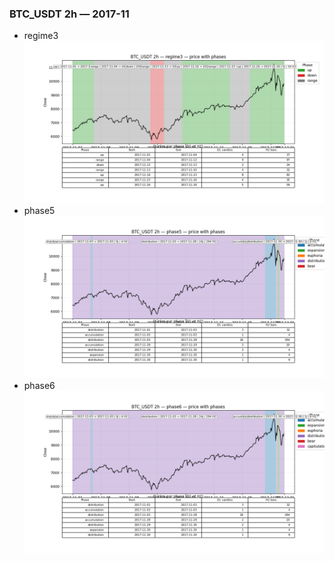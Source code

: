 ### BTC_USDT 2h — 2017-11

- regime3
![BTC_USDT_2h_regime3_2017-11_phase_price.png](outputs/fourier/phase_monthly/BTC_USDT/2h/2017/2017-11/BTC_USDT_2h_regime3_2017-11_phase_price.png)
- phase5
![BTC_USDT_2h_phase5_2017-11_phase_price.png](outputs/fourier/phase_monthly/BTC_USDT/2h/2017/2017-11/BTC_USDT_2h_phase5_2017-11_phase_price.png)
- phase6
![BTC_USDT_2h_phase6_2017-11_phase_price.png](outputs/fourier/phase_monthly/BTC_USDT/2h/2017/2017-11/BTC_USDT_2h_phase6_2017-11_phase_price.png)